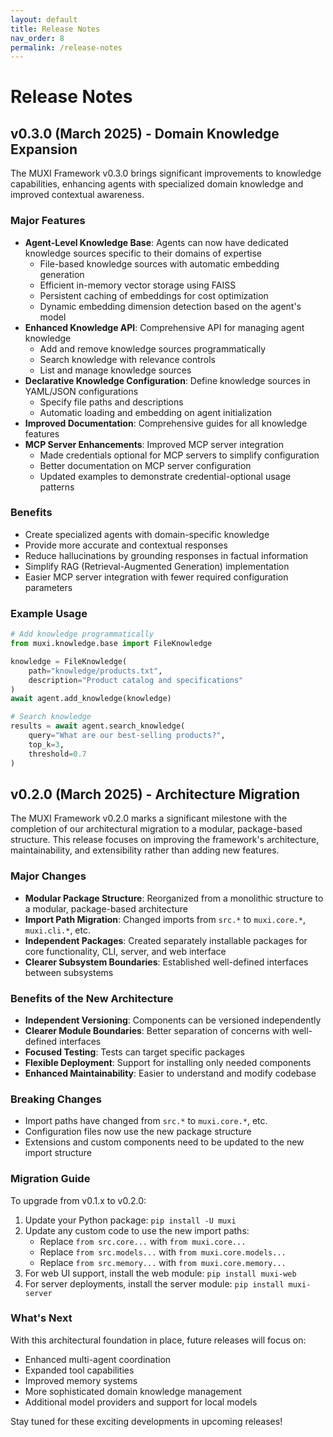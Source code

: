 ```yaml
---
layout: default
title: Release Notes
nav_order: 8
permalink: /release-notes
---
```


# Release Notes

## v0.3.0 (March 2025) - Domain Knowledge Expansion

The MUXI Framework v0.3.0 brings significant improvements to knowledge capabilities, enhancing agents with specialized domain knowledge and improved contextual awareness.

### Major Features

- **Agent-Level Knowledge Base**: Agents can now have dedicated knowledge sources specific to their domains of expertise
  - File-based knowledge sources with automatic embedding generation
  - Efficient in-memory vector storage using FAISS
  - Persistent caching of embeddings for cost optimization
  - Dynamic embedding dimension detection based on the agent's model
- **Enhanced Knowledge API**: Comprehensive API for managing agent knowledge
  - Add and remove knowledge sources programmatically
  - Search knowledge with relevance controls
  - List and manage knowledge sources
- **Declarative Knowledge Configuration**: Define knowledge sources in YAML/JSON configurations
  - Specify file paths and descriptions
  - Automatic loading and embedding on agent initialization
- **Improved Documentation**: Comprehensive guides for all knowledge features
- **MCP Server Enhancements**: Improved MCP server integration
  - Made credentials optional for MCP servers to simplify configuration
  - Better documentation on MCP server configuration
  - Updated examples to demonstrate credential-optional usage patterns

### Benefits

- Create specialized agents with domain-specific knowledge
- Provide more accurate and contextual responses
- Reduce hallucinations by grounding responses in factual information
- Simplify RAG (Retrieval-Augmented Generation) implementation
- Easier MCP server integration with fewer required configuration parameters

### Example Usage

```python
# Add knowledge programmatically
from muxi.knowledge.base import FileKnowledge

knowledge = FileKnowledge(
    path="knowledge/products.txt",
    description="Product catalog and specifications"
)
await agent.add_knowledge(knowledge)

# Search knowledge
results = await agent.search_knowledge(
    query="What are our best-selling products?",
    top_k=3,
    threshold=0.7
)
```

## v0.2.0 (March 2025) - Architecture Migration

The MUXI Framework v0.2.0 marks a significant milestone with the completion of our architectural migration to a modular, package-based structure. This release focuses on improving the framework's architecture, maintainability, and extensibility rather than adding new features.

### Major Changes

- **Modular Package Structure**: Reorganized from a monolithic structure to a modular, package-based architecture
- **Import Path Migration**: Changed imports from `src.*` to `muxi.core.*`, `muxi.cli.*`, etc.
- **Independent Packages**: Created separately installable packages for core functionality, CLI, server, and web interface
- **Clearer Subsystem Boundaries**: Established well-defined interfaces between subsystems

### Benefits of the New Architecture

- **Independent Versioning**: Components can be versioned independently
- **Clearer Module Boundaries**: Better separation of concerns with well-defined interfaces
- **Focused Testing**: Tests can target specific packages
- **Flexible Deployment**: Support for installing only needed components
- **Enhanced Maintainability**: Easier to understand and modify codebase

### Breaking Changes

- Import paths have changed from `src.*` to `muxi.core.*`, etc.
- Configuration files now use the new package structure
- Extensions and custom components need to be updated to the new import structure

### Migration Guide

To upgrade from v0.1.x to v0.2.0:

1. Update your Python package: `pip install -U muxi`
2. Update any custom code to use the new import paths:
   - Replace `from src.core...` with `from muxi.core...`
   - Replace `from src.models...` with `from muxi.core.models...`
   - Replace `from src.memory...` with `from muxi.core.memory...`
3. For web UI support, install the web module: `pip install muxi-web`
4. For server deployments, install the server module: `pip install muxi-server`

### What's Next

With this architectural foundation in place, future releases will focus on:

- Enhanced multi-agent coordination
- Expanded tool capabilities
- Improved memory systems
- More sophisticated domain knowledge management
- Additional model providers and support for local models

Stay tuned for these exciting developments in upcoming releases!

